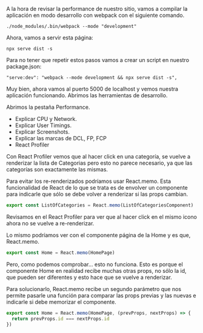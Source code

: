 A la hora de revisar la performance de nuestro sitio, vamos a compilar la aplicación en modo desarrollo con webpack con el siguiente comando.

```
./node_modules/.bin/webpack --mode "development"
```

Ahora, vamos a servir esta página:
```
npx serve dist -s
```

Para no tener que repetir estos pasos vamos a crear un script en nuestro package.json:
```
"serve:dev": "webpack --mode development && npx serve dist -s",
```

Muy bien, ahora vamos al puerto 5000 de localhost y vemos nuestra aplicación funcionando. Abrimos las herramientas de desarrollo.

Abrimos la pestaña Performance.

- Explicar CPU y Network.
- Explicar User Timings.
- Explicar Screenshots.
- Explicar las marcas de DCL, FP, FCP
- React Profiler

Con React Profiler vemos que al hacer click en una categoría, se vuelve a renderizar la lista de Categorias pero esto no parece necesario, ya que las categorías son exactamente las mismas.

Para evitar los re-renderizados podríamos usar React.memo. Esta funcionalidad de React de lo que se trata es de envolver un componente para indicarle que sólo se debe volver a renderizar si las props cambian.

```js
export const ListOfCategories = React.memo(ListOfCategoriesComponent)
```

Revisamos en el React Profiler para ver que al hacer click en el mismo icono ahora no se vuelve a re-renderizar.

Lo mismo podríamos ver con el componente página de la Home y es que, React.memo.

```js
export const Home = React.memo(HomePage)
```

Pero, como podemos comprobar... esto no funciona. Esto es porque el componente Home en realidad recibe muchas otras props, no sólo la id, que pueden ser diferentes y esto hace que se vuelve a renderizar.

Para solucionarlo, React.memo recibe un segundo parámetro que nos permite pasarle una función para comparar las props previas y las nuevas e indicarle si debe memorizar el componente.

```js
export const Home = React.memo(HomePage, (prevProps, nextProps) => {
  return prevProps.id === nextProps.id
})
```